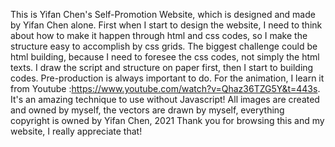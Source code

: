 This is Yifan Chen's Self-Promotion Website, which is designed and made by Yifan Chen alone.
First when I start to design the website, I need to think about how to make it happen through html and css codes, so I make the structure easy to accomplish by css grids. The biggest challenge could be html building, because I need to foresee the css codes, not simply the html texts. I draw the script and structure on paper first, then I start to building codes. Pre-production is always important to do.
For the animation, I learn it from Youtube :https://www.youtube.com/watch?v=Qhaz36TZG5Y&t=443s. It's an amazing technique to use without Javascript!
All images are created and owned by myself, the vectors are drawn by myself, everything copyright is owned by Yifan Chen, 2021
Thank you for browsing this and my website, I really appreciate that!